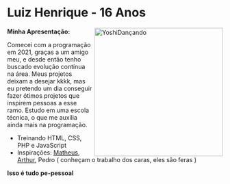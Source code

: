 # Luiz Henrique - 16 Anos #
**Minha Apresentação:**
<img align="right" alt="YoshiDançando" src="https://user-images.githubusercontent.com/92057278/136278424-f30c8734-3398-4598-be8c-c47b2fb70a8c.gif" width='300'>

Comecei com a programação em 2021, graças a um amigo meu, e desde então tenho buscado evolução contínua na área. Meus projetos deixam a desejar kkkk, mas eu pretendo um dia conseguir fazer ótimos projetos que inspirem pessoas a esse ramo. 
Estudo em uma escola técnica, o que me auxília ainda mais na programação. 

- Treinando HTML, CSS, PHP e JavaScript
- Inspirações: [Matheus](https://github.com/pitouemat), [Arthur](https://github.com/ArthurLino), Pedro ( conheçam o trabalho dos caras, eles são feras )



**Isso é tudo pe-pessoal**
